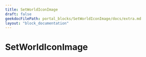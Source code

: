 ```yaml
---
title: SetWorldIconImage
draft: false
geekdocFilePath: portal_blocks/SetWorldIconImage/docs/extra.md
layout: "block_documentation"
---
```

# SetWorldIconImage